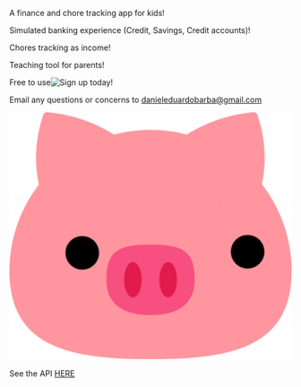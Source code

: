 A finance and chore tracking app for kids!


Simulated banking experience (Credit, Savings, Credit accounts)!

Chores tracking as income!

Teaching tool for parents!


Free to use![Sign up today!](https://app.pigebank.click)


Email any questions or concerns to danieleduardobarba@gmail.com

![](./src/assets/looking-logo.png)

See the API [HERE](https://github.com/DanielEduardoBarba/pig-e-bank-api)


